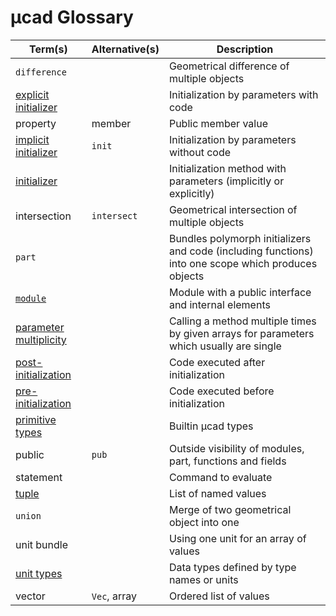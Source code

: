 # µcad Glossary

| Term(s)                                                         | Alternative(s) | Description                                                                                         |
| --------------------------------------------------------------- | -------------- | --------------------------------------------------------------------------------------------------- |
| `difference`                                                    |                | Geometrical difference of multiple objects                                                          |
| [explicit initializer](parts/init.md#explicit-initializer)      |                | Initialization by parameters with code                                                              |
| property                                                        | member         | Public member value                                                                                 |
| [implicit initializer](parts/init.md#implicit-initializer)      | `init`         | Initialization by parameters without code                                                           |
| [initializer](parts/init.md#initializers)                       |                | Initialization method with parameters (implicitly or explicitly)                                    |
| intersection                                                    | `intersect`    | Geometrical intersection of multiple objects                                                        |
| `part`                                                          |                | Bundles polymorph initializers and code (including functions) into one scope which produces objects |
| [`module`](module.md)                                           |                | Module with a public interface and internal elements                                                |
| [parameter multiplicity](parameter_multiplicity.md)             |                | Calling a method multiple times by given arrays for parameters which usually are single             |
| [post-initialization](parts/README.md#post-initialization-code) |                | Code executed after initialization                                                                  |
| [pre-initialization](parts/README.md#pre-initialization-code)   |                | Code executed before initialization                                                                 |
| [primitive types](primitive_types.md)                           |                | Builtin µcad types                                                                                  |
| public                                                          | `pub`          | Outside visibility of modules, part, functions and fields                                        |
| statement                                                       |                | Command to evaluate                                                                                 |
| [tuple](tuple.md)                                               |                | List of named values                                                                                |
| `union`                                                         |                | Merge of two geometrical object into one                                                            |
| unit bundle                                                     |                | Using one unit for an array of values                                                               |
| [unit types](unit_types.md)                                     |                | Data types defined by type names or units                                                           |
| vector                                                          | `Vec`, array   | Ordered list of values                                                                              |
